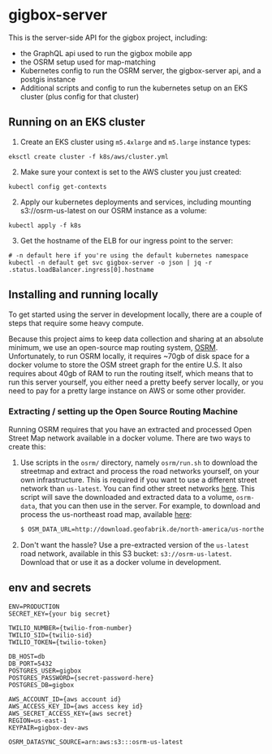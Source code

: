 # gigbox-server

This is the server-side API for the gigbox project, including:

-   the GraphQL api used to run the gigbox mobile app
-   the OSRM setup used for map-matching
-   Kubernetes config to run the OSRM server, the gigbox-server api, and a postgis instance
-   Additional scripts and config to run the kubernetes setup on an EKS cluster (plus config for
    that cluster)

## Running on an EKS cluster

1. Create an EKS cluster using `m5.4xlarge` and `m5.large` instance types:

```
eksctl create cluster -f k8s/aws/cluster.yml
```

2. Make sure your context is set to the AWS cluster you just created:

```
kubectl config get-contexts
```

2. Apply our kubernetes deployments and services, including mounting s3://osrm-us-latest on our OSRM
   instance as a volume:

```
kubectl apply -f k8s
```

3. Get the hostname of the ELB for our ingress point to the server:

```
# -n default here if you're using the default kubernetes namespace
kubectl -n default get svc gigbox-server -o json | jq -r .status.loadBalancer.ingress[0].hostname
```

## Installing and running locally

To get started using the server in development locally, there are a couple of steps that require some
heavy compute.

Because this project aims to keep data collection and sharing at an absolute minimum, we use
an open-source map routing system, [OSRM](http://project-osrm.org/). Unfortunately, to run
OSRM locally, it requires ~70gb of disk space for a docker volume to store the OSM street
graph for the entire U.S. It also requires about 40gb of RAM to run the routing itself, which
means that to run this server yourself, you either need a pretty beefy server locally, or you
need to pay for a pretty large instance on AWS or some other provider.

### Extracting / setting up the Open Source Routing Machine

Running OSRM requires that you have an extracted and processed Open Street Map network
available in a docker volume. There are two ways to create this:

1. Use scripts in the `osrm/` directory, namely `osrm/run.sh` to download the streetmap and
   extract and process the road networks yourself, on your own infrastructure. This is
   required if you want to use a different street network than `us-latest`. You can find
   other street networks [here](http://download.geofabrik.de/index.html). This script will save the
   downloaded and extracted data to a volume, `osrm-data`, that you can then use in the server. For
   example, to download and process the us-northeast road map, available
   [here](http://download.geofabrik.de/north-america/us-northeast.html):

    ```bash
    $ OSM_DATA_URL=http://download.geofabrik.de/north-america/us-northeast.html OSM_DATA_NAME=us-northeast-latest run.sh
    ```

2. Don't want the hassle? Use a pre-extracted version of the `us-latest` road network, available in this S3 bucket:
   `s3://osrm-us-latest`. Download that or use it as a docker volume in development.

## env and secrets

```
ENV=PRODUCTION
SECRET_KEY={your big secret}

TWILIO_NUMBER={twilio-from-number}
TWILIO_SID={twilio-sid}
TWILIO_TOKEN={twilio-token}

DB_HOST=db
DB_PORT=5432
POSTGRES_USER=gigbox
POSTGRES_PASSWORD={secret-password-here}
POSTGRES_DB=gigbox

AWS_ACCOUNT_ID={aws account id}
AWS_ACCESS_KEY_ID={aws access key id}
AWS_SECRET_ACCESS_KEY={aws secret}
REGION=us-east-1
KEYPAIR=gigbox-dev-aws

OSRM_DATASYNC_SOURCE=arn:aws:s3:::osrm-us-latest
```
